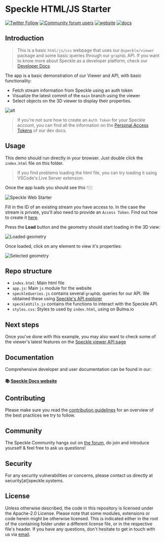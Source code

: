 # Speckle HTML/JS Starter

[![Twitter Follow](https://img.shields.io/twitter/follow/SpeckleSystems?style=social)](https://twitter.com/SpeckleSystems) [![Community forum users](https://img.shields.io/discourse/users?server=https%3A%2F%2Fdiscourse.speckle.works&style=flat-square&logo=discourse&logoColor=white)](https://discourse.speckle.works) [![website](https://img.shields.io/badge/https://-speckle.systems-royalblue?style=flat-square)](https://speckle.systems) [![docs](https://img.shields.io/badge/docs-speckle.guide-orange?style=flat-square&logo=read-the-docs&logoColor=white)](https://speckle.guide/dev/)

## Introduction

> This is a basic `html/js/css` webpage that uses our `@speckle/viewer` package and some basic queries through our `graphQL` API.
> If you want to know more about Speckle as a developer platform, check our [Developer Docs](https://speckle.guide/dev)

The app is a basic demonstration of our Viewer and API, with basic functionality:

- Fetch stream information from Speckle using an auth token
- Visualize the latest commit of the `main` branch using the viewer
- Select objects on the 3D viewer to display their properties.

![alt](./img/speckle-web-starter-image.png)

> If you're not sure how to create an `Auth Token` for your Speckle account, you can find all the information on the [Personal Access Tokens](https://speckle.guide/dev/tokens.html) of our dev docs.

## Usage

This demo should run directly in your browser. Just double click the `index.html` file on this folder.

> If you find problems loading the html file, you can try loading it using VSCode's Live Server extension.

Once the app loads you should see this 👇🏼

![Speckle Web Starter](./img/speckle-web-starter.png)

Fill in the ID of an existing stream you have access to. In the case the stream is private, you'll also need to provide an `Access Token`. Find out how to create it [here](https://speckle.guide/dev/tokens.html).

Press the **Load** button and the geometry should start loading in the 3D view:

![Loaded geometry](./img/speckle-web-starter-loaded.png)

Once loaded, click on any element to view it's properties:

![Selected geometry](./img/speckle-web-starter-selected.png)

## Repo structure

- `index.html`: Main html file
- `app.js`: Main `js` module for the website
- `speckleQueries.js` contains several `graphQL` queries for our API. We obtained these using [Speckle's API explorer](https://speckle.xyz/explorer)
- `speckleUtils.js` contains the functions to interact with the Speckle API.
- `styles.css`: Styles to used by `index.html`, using on Bulma.io

## Next steps

Once you've done with this example, you may also want to check some of the viewer's latest features on the [Speckle viewer API page](https://speckle.guide/dev/js.html#api)

## Documentation

Comprehensive developer and user documentation can be found in our:

#### 📚 [Speckle Docs website](https://speckle.guide/dev/)

## Contributing

Please make sure you read the [contribution guidelines](.github/CONTRIBUTING.md) for an overview of the best practices we try to follow.

## Community

The Speckle Community hangs out on [the forum](https://discourse.speckle.works), do join and introduce yourself & feel free to ask us questions!

## Security

For any security vulnerabilities or concerns, please contact us directly at security[at]speckle.systems.

## License

Unless otherwise described, the code in this repository is licensed under the Apache-2.0 License. Please note that some modules, extensions or code herein might be otherwise licensed. This is indicated either in the root of the containing folder under a different license file, or in the respective file's header. If you have any questions, don't hesitate to get in touch with us via [email](mailto:hello@speckle.systems).
